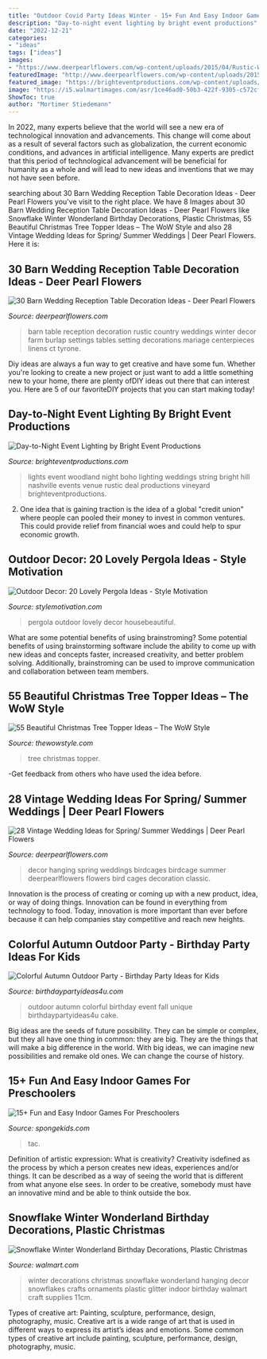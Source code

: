 ```yaml
---
title: "Outdoor Covid Party Ideas Winter - 15+ Fun And Easy Indoor Games For Preschoolers"
description: "Day-to-night event lighting by bright event productions"
date: "2022-12-21"
categories:
- "ideas"
tags: ["ideas"]
images:
- "https://www.deerpearlflowers.com/wp-content/uploads/2015/04/Rustic-Winter-Barn-Wedding-Table-decor.jpg"
featuredImage: "http://www.deerpearlflowers.com/wp-content/uploads/2015/10/Hanging-Vintage-Birdcages-Wedding-Decor.jpg"
featured_image: "https://brighteventproductions.com/wp-content/uploads/2015/06/Bright-Event-Productions-Boho-Nashville-Wedding-Love-is-a-Big-Deal-7-1024x683.jpg"
image: "https://i5.walmartimages.com/asr/1ce46ad0-50b3-422f-9305-c572cf75a20b.7e66f3cc5c26b3c854be6ed0521e4860.jpeg"
ShowToc: true
author: "Mortimer Stiedemann"
---
```



In 2022, many experts believe that the world will see a new era of technological innovation and advancements. This change will come about as a result of several factors such as globalization, the current economic conditions, and advances in artificial intelligence. Many experts are predict that this period of technological advancement will be beneficial for humanity as a whole and will lead to new ideas and inventions that we may not have seen before.

	

		
searching about 30 Barn Wedding Reception Table Decoration Ideas - Deer Pearl Flowers you've visit to the right place. We have 8 Images about 30 Barn Wedding Reception Table Decoration Ideas - Deer Pearl Flowers like Snowflake Winter Wonderland Birthday Decorations, Plastic Christmas, 55 Beautiful Christmas Tree Topper Ideas – The WoW Style and also 28 Vintage Wedding Ideas for Spring/ Summer Weddings | Deer Pearl Flowers. Here it is:
		
    
## 30 Barn Wedding Reception Table Decoration Ideas - Deer Pearl Flowers

<img loading=lazy src="https://www.deerpearlflowers.com/wp-content/uploads/2015/04/Rustic-Winter-Barn-Wedding-Table-decor.jpg" onerror="this.onerror=null;this.src='https://tse3.mm.bing.net/th?id=OIP.q8z3JeSphKR1TLDxaidFaAHaLH&amp;pid=15.1';" alt="30 Barn Wedding Reception Table Decoration Ideas - Deer Pearl Flowers">

_Source: deerpearlflowers.com_

>barn table reception decoration rustic country weddings winter decor farm burlap settings tables setting decorations mariage centerpieces linens ct tyrone. 

	

Diy ideas are always a fun way to get creative and have some fun. Whether you're looking to create a new project or just want to add a little something new to your home, there are plenty ofDIY ideas out there that can interest you. Here are 5 of our favoriteDIY projects that you can start making today!

    
## Day-to-Night Event Lighting By Bright Event Productions

<img loading=lazy src="https://brighteventproductions.com/wp-content/uploads/2015/06/Bright-Event-Productions-Boho-Nashville-Wedding-Love-is-a-Big-Deal-7-1024x683.jpg" onerror="this.onerror=null;this.src='https://tse2.mm.bing.net/th?id=OIP.2V-Bzu6inmbE985zodF76gHaE8&amp;pid=15.1';" alt="Day-to-Night Event Lighting by Bright Event Productions">

_Source: brighteventproductions.com_

>lights event woodland night boho lighting weddings string bright hill nashville events venue rustic deal productions vineyard brighteventproductions. 

	

2. One idea that is gaining traction is the idea of a global "credit union" where people can pooled their money to invest in common ventures. This could provide relief from financial woes and could help to spur economic growth.

    
## Outdoor Decor: 20 Lovely Pergola Ideas - Style Motivation

<img loading=lazy src="https://homebnc.com/homeimg/2017/03/12-pergola-ideas-homebnc.jpg" onerror="this.onerror=null;this.src='https://tse4.mm.bing.net/th?id=OIP.EJBvl7osLPwA2kz6-hNq9gHaKA&amp;pid=15.1';" alt="Outdoor Decor: 20 Lovely Pergola Ideas - Style Motivation">

_Source: stylemotivation.com_

>pergola outdoor lovely decor housebeautiful. 

	

What are some potential benefits of using brainstroming?
Some potential benefits of using brainstorming software include the ability to come up with new ideas and concepts faster, increased creativity, and better problem solving. Additionally, brainstroming can be used to improve communication and collaboration between team members.

    
## 55 Beautiful Christmas Tree Topper Ideas – The WoW Style

<img loading=lazy src="http://thewowstyle.com/wp-content/uploads/2014/11/329.jpg" onerror="this.onerror=null;this.src='https://tse2.mm.bing.net/th?id=OIP.9v_vcXkRVU0ldpJ-FymbpQHaLH&amp;pid=15.1';" alt="55 Beautiful Christmas Tree Topper Ideas – The WoW Style">

_Source: thewowstyle.com_

>tree christmas topper. 

	

-Get feedback from others who have used the idea before.

    
## 28 Vintage Wedding Ideas For Spring/ Summer Weddings | Deer Pearl Flowers

<img loading=lazy src="http://www.deerpearlflowers.com/wp-content/uploads/2015/10/Hanging-Vintage-Birdcages-Wedding-Decor.jpg" onerror="this.onerror=null;this.src='https://tse4.mm.bing.net/th?id=OIP.j9e38ghhqMXXAbty2JQYJwHaLH&amp;pid=15.1';" alt="28 Vintage Wedding Ideas for Spring/ Summer Weddings | Deer Pearl Flowers">

_Source: deerpearlflowers.com_

>decor hanging spring weddings birdcages birdcage summer deerpearlflowers flowers bird cages decoration classic. 

	

Innovation is the process of creating or coming up with a new product, idea, or way of doing things. Innovation can be found in everything from technology to food. Today, innovation is more important than ever before because it can help companies stay competitive and reach new heights.

    
## Colorful Autumn Outdoor Party - Birthday Party Ideas For Kids

<img loading=lazy src="https://www.birthdaypartyideas4u.com/wp-content/uploads/2016/09/Colorful-Autumn-Outdoor-Party-Cake-600x899.jpg" onerror="this.onerror=null;this.src='https://tse1.mm.bing.net/th?id=OIP.T6Csc9K-xQH3l8H3u5f10QHaLG&amp;pid=15.1';" alt="Colorful Autumn Outdoor Party - Birthday Party Ideas for Kids">

_Source: birthdaypartyideas4u.com_

>outdoor autumn colorful birthday event fall unique birthdaypartyideas4u cake. 

	

Big ideas are the seeds of future possibility. They can be simple or complex, but they all have one thing in common: they are big. They are the things that will make a big difference in the world. With big ideas, we can imagine new possibilities and remake old ones. We can change the course of history.

    
## 15+ Fun And Easy Indoor Games For Preschoolers

<img loading=lazy src="https://spongekids.com/wp-content/uploads/2015/12/indoor-games-for-preschoolers/13-indoor-games-for-preschoolers.jpg" onerror="this.onerror=null;this.src='https://tse1.mm.bing.net/th?id=OIP.KndHchDlI8CiTPVVCWoPngHaKl&amp;pid=15.1';" alt="15+ Fun and Easy Indoor Games For Preschoolers">

_Source: spongekids.com_

>tac. 

	

Definition of artistic expression: What is creativity?
Creativity isdefined as the process by which a person creates new ideas, experiences and/or things. It can be described as a way of seeing the world that is different from what anyone else sees. In order to be creative, somebody must have an innovative mind and be able to think outside the box.

    
## Snowflake Winter Wonderland Birthday Decorations, Plastic Christmas

<img loading=lazy src="https://i5.walmartimages.com/asr/1ce46ad0-50b3-422f-9305-c572cf75a20b.7e66f3cc5c26b3c854be6ed0521e4860.jpeg" onerror="this.onerror=null;this.src='https://tse3.mm.bing.net/th?id=OIP.jUj9RT0Kx_vXG3FljXTa_wHaHa&amp;pid=15.1';" alt="Snowflake Winter Wonderland Birthday Decorations, Plastic Christmas">

_Source: walmart.com_

>winter decorations christmas snowflake wonderland hanging decor snowflakes crafts ornaments plastic glitter indoor birthday walmart craft supplies 11cm. 

	

Types of creative art: Painting, sculpture, performance, design, photography, music.
Creative art is a wide range of art that is used in different ways to express its artist’s ideas and emotions. Some common types of creative art include painting, sculpture, performance, design, photography, music.

